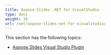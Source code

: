 ```yaml
---
title: Aspose.Slides .NET for VisualStudio
type: docs
weight: 10
url: /net/aspose-slides-net-for-visualstudio/
---
```


This section has the following topics:

- [Aspose.Slides Visual Studio Plugin](/slides/net/aspose-slides-visual-studio-plugin/)
